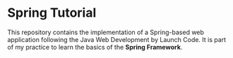 # Spring Tutorial

This repository contains the implementation of a Spring-based web application following the Java Web Development by Launch
Code. It is part of my practice to learn the basics of the **Spring Framework**. 
